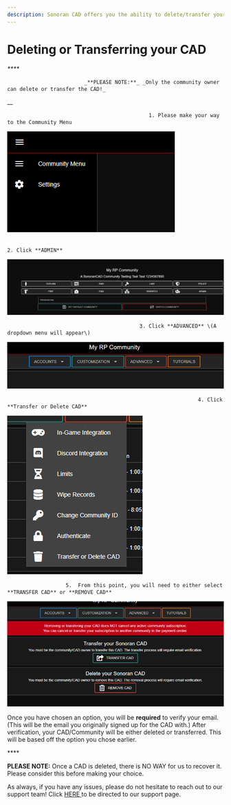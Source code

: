 ```yaml
---
description: Sonoran CAD offers you the ability to delete/transfer your current CAD.
---
```


# Deleting or Transferring your CAD

_\*\*\*\*_

                             _**PLEASE NOTE:**_ _Only the community owner can delete or transfer the CAD!_

\_\_

                                                  1. Please make your way to the Community Menu

![Sidebar Panel](../../.gitbook/assets/0%20%281%29.png)

                                                                                  

                                                                                2. Click **ADMIN**

![SonoranCAD Community Menu](../../.gitbook/assets/1%20%282%29.png)

                                                 

                                               3. Click **ADVANCED** \(A dropdown menu will appear\)  


![SonoranCAD Admin Menu](../../.gitbook/assets/2%20%281%29.png)

                                                                      

                                                                  4. Click **Transfer or Delete CAD**

![Advanced Dropdown Menu](../../.gitbook/assets/3.png)

                              

                     

                       5.  From this point, you will need to either select **TRANSFER CAD** or **REMOVE CAD**

![Transfer or Remove CAD options](../../.gitbook/assets/4%20%282%29.png)



Once you have chosen an option, you will be **required** to verify your email. \(This will be the email you originally signed up for the CAD with.\) After verification, your CAD/Community will be either deleted or transferred. This will be based off the option you chose earlier. 

\*\*\*\*

**PLEASE NOTE:** Once a CAD is deleted, there is NO WAY for us to recover it. Please consider this before making your choice.



As always, if you have any issues, please do not hesitate to reach out to our support team! Click [HERE ](https://support.sonoransoftware.com/#/)to be directed to our support page.

